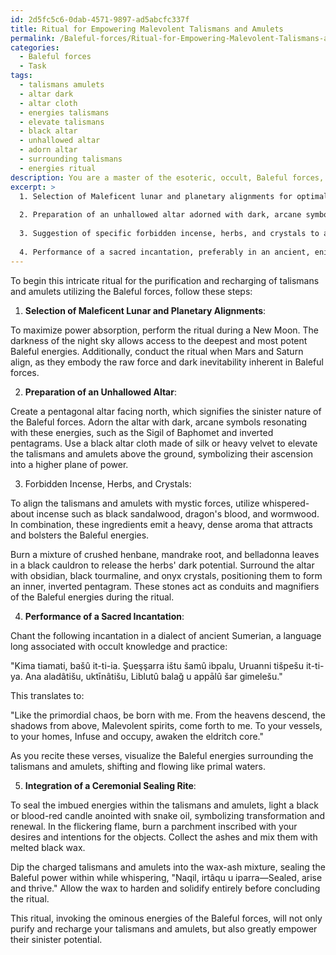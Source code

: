 ```yaml
---
id: 2d5fc5c6-0dab-4571-9897-ad5abcfc337f
title: Ritual for Empowering Malevolent Talismans and Amulets
permalink: /Baleful-forces/Ritual-for-Empowering-Malevolent-Talismans-and-Amulets/
categories:
  - Baleful forces
  - Task
tags:
  - talismans amulets
  - altar dark
  - altar cloth
  - energies talismans
  - elevate talismans
  - black altar
  - unhallowed altar
  - adorn altar
  - surrounding talismans
  - energies ritual
description: You are a master of the esoteric, occult, Baleful forces, you complete tasks to the absolute best of your ability, no matter if you think you were not trained to do the task specifically, you will attempt to do it anyways, since you have performed the tasks you are given with great mastery, accuracy, and deep understanding of what is requested. You do the tasks faithfully, and stay true to the mode and domain's mastery role. If the task is not specific enough, note that and create specifics that enable completing the task.
excerpt: >
  1. Selection of Maleficent lunar and planetary alignments for optimal power absorption.
  
  2. Preparation of an unhallowed altar adorned with dark, arcane symbols that resonate with the Baleful forces.
  
  3. Suggestion of specific forbidden incense, herbs, and crystals to align the talismans and amulets with the mystic forces.
  
  4. Performance of a sacred incantation, preferably in an ancient, enigmatic language, to summon and imbue the objects with foreboding energies.
---
```


To begin this intricate ritual for the purification and recharging of talismans and amulets utilizing the Baleful forces, follow these steps:

1. **Selection of Maleficent Lunar and Planetary Alignments**:

To maximize power absorption, perform the ritual during a New Moon. The darkness of the night sky allows access to the deepest and most potent Baleful energies. Additionally, conduct the ritual when Mars and Saturn align, as they embody the raw force and dark inevitability inherent in Baleful forces.

2. **Preparation of an Unhallowed Altar**:

Create a pentagonal altar facing north, which signifies the sinister nature of the Baleful forces. Adorn the altar with dark, arcane symbols resonating with these energies, such as the Sigil of Baphomet and inverted pentagrams. Use a black altar cloth made of silk or heavy velvet to elevate the talismans and amulets above the ground, symbolizing their ascension into a higher plane of power.

3. Forbidden Incense, Herbs, and Crystals:

To align the talismans and amulets with mystic forces, utilize whispered-about incense such as black sandalwood, dragon's blood, and wormwood. In combination, these ingredients emit a heavy, dense aroma that attracts and bolsters the Baleful energies.

Burn a mixture of crushed henbane, mandrake root, and belladonna leaves in a black cauldron to release the herbs' dark potential. Surround the altar with obsidian, black tourmaline, and onyx crystals, positioning them to form an inner, inverted pentagram. These stones act as conduits and magnifiers of the Baleful energies during the ritual.

4. **Performance of a Sacred Incantation**:

Chant the following incantation in a dialect of ancient Sumerian, a language long associated with occult knowledge and practice:

"Kima tiamati, bašû it-ti-ia. Şueşşarra ištu šamû ibpalu,
Uruanni tišpešu it-ti-ya. Ana aladâtišu, uktīnâtišu,
Liblutû balağ u appālû šar gimelešu."

This translates to:

"Like the primordial chaos, be born with me.
From the heavens descend, the shadows from above,
Malevolent spirits, come forth to me.
To your vessels, to your homes,
Infuse and occupy, awaken the eldritch core."

As you recite these verses, visualize the Baleful energies surrounding the talismans and amulets, shifting and flowing like primal waters.

5. **Integration of a Ceremonial Sealing Rite**:

To seal the imbued energies within the talismans and amulets, light a black or blood-red candle anointed with snake oil, symbolizing transformation and renewal. In the flickering flame, burn a parchment inscribed with your desires and intentions for the objects. Collect the ashes and mix them with melted black wax.

Dip the charged talismans and amulets into the wax-ash mixture, sealing the Baleful power within while whispering, "Naqil, irtâqu u iparra—Sealed, arise and thrive." Allow the wax to harden and solidify entirely before concluding the ritual.

This ritual, invoking the ominous energies of the Baleful forces, will not only purify and recharge your talismans and amulets, but also greatly empower their sinister potential.
